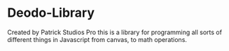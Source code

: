 # Deodo-Library
Created by Patrick Studios Pro this is a library for programming all sorts of different things in Javascript from canvas, to math operations. 
